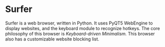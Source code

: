 # Surfer
Surfer is a web browser, written in Python. It uses PyQT5 WebEngine to display websites, and the keyboard module to recognize hotkeys.
The core philosophy of this browser is _Keyboard-driven Minimalism._ This browser also has a customizable website blocking list.
